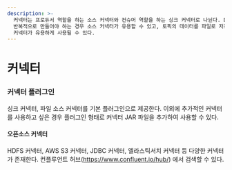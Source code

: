 ```yaml
---
description: >-
  커넥터는 프로듀서 역할을 하는 소스 커넥터와 컨슈머 역할을 하는 싱크 커넥터로 나뉜다. DB 에서 토픽으로 레코드를 전송하는 프로듀서를
  반복적으로 만들어야 하는 경우 소스 커넥터가 유용할 수 있고, 토픽의 데이터를 파일로 저장하는 컨슈머를 반복적으로 만들어야 하는 경우 싱크
  커넥터가 유용하게 사용될 수 있다.
---
```


# 커넥터

### 커넥터 플러그인

싱크 커넥터, 파일 소스 커넥터를 기본 플러그인으로 제공한다. 이외에 추가적인 커넥터를 사용하고 싶은 경우 플러그인 형태로 커넥터 JAR 파일을 추가하여 사용할 수 있다.

#### 오픈소스 커넥터

HDFS 커넥터, AWS S3 커넥터, JDBC 커넥터, 엘라스틱서치 커넥터 등 다양한 커넥터가 존재한다. 컨플루언트 허브(https://www.confluent.io/hub/) 에서 검색할 수 있다.
